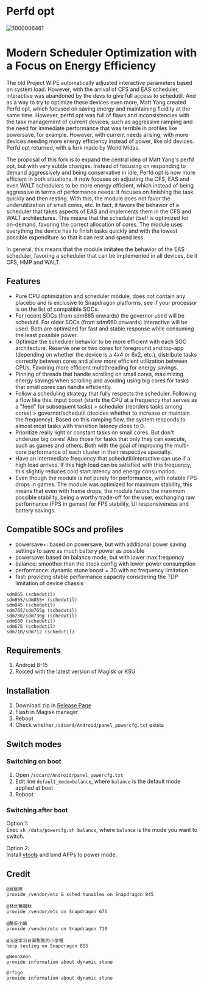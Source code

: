 # Perfd opt
![1000006461](https://github.com/user-attachments/assets/bd9a1384-dde5-4654-a80d-6687fc9e714a)

# Modern Scheduler Optimization with a Focus on Energy Efficiency

The old Project WIPE automatically adjusted interactive parameters based on system load. However, with the arrival of CFS and EAS scheduler, interactive was abandoned by the devs to give full access to schedutil. And as a way to try to optimize these devices even more, Matt Yang created Perfd opt, which focused on saving energy and maintaining fluidity at the same time. However, perfd ​​opt was full of flaws and inconsistencies with the task management of current devices, such as aggressive ramping and the need for immediate performance that was terrible in profiles like powersave, for example. However, with current needs arising, with more devices needing more energy efficiency instead of power, like old devices. Perfd opt returned, with a fork made by Weird Midas.

The proposal of this fork is to expand the central idea of ​​Matt Yang's perfd ​​opt, but with very subtle changes. Instead of focusing on responding to demand aggressively and being conservative in idle, Perfd opt is now more efficient in both situations. It now focuses on adjusting the CFS, EAS and even WALT schedulers to be more energy efficient, which instead of being aggressive in terms of performance needs: It focuses on finishing the task quickly and then resting. With this, the module does not favor the underutilization of small cores, etc. In fact, it favors the behavior of a scheduler that takes aspects of EAS and implements them in the CFS and WALT architectures. This means that the scheduler itself is optimized for on-demand, favoring the correct allocation of cores. The module uses everything the device has to finish tasks quickly and with the lowest possible expenditure so that it can rest and spend less.

In general, this means that the module imitates the behavior of the EAS scheduler, favoring a scheduler that can be implemented in all devices, be it CFS, HMP and WALT.

## Features
- Pure CPU optimization and scheduler module, does not contain any placebo and is exclusive to Snapdragon platforms, see if your processor is on the list of compatible SOCs.
- For recent SOCs (from sdm665 onwards) the governor used will be schedutil. For older SOCs (from sdm660 onwards) interactive will be used. Both are optimized for fast and stable response while consuming the least possible power.
- Optimize the scheduler behavior to be more efficient with each SOC architecture. Reserve one or two cores for foreground and top-app (depending on whether the device is a 4x4 or 6x2, etc.), distribute tasks correctly between cores and allow more efficient utilization between CPUs. Favoring more efficient multithreading for energy savings.
- Pinning of threads that handle scrolling on small cores, maximizing energy savings when scrolling and avoiding using big cores for tasks that small cores can handle efficiently.
- Follow a scheduling strategy that fully respects the scheduler. Following a flow like this: Input boost (starts the CPU at a frequency that serves as a "feed" for subsequent tasks) > scheduler (reorders tasks among cores) > governor/schedutil (decides whether to increase or maintain the frequency). Based on this ramping flow, the system responds to almost most tasks with transition latency close to 0.
- Prioritize really light or constant tasks on small cores. But don't underuse big cores! Also those for tasks that only they can execute, such as games and others. Both with the goal of improving the multi-core performance of each cluster in their respective specialty.
- Have an intermediate frequency that schedutil/interactive can use if a high load arrives. If this high load can be satisfied with this frequency, this slightly reduces cold start latency and energy consumption.
- Even though the module is not purely for performance, with notable FPS drops in games. The module was optimized for maximum stability, this means that even with frame drops, the module favors the maximum possible stability, being a worthy trade-off for the user, exchanging raw performance (FPS in games) for FPS stability, UI responsiveness and battery savings.

## Compatible SOCs and profiles

- powersave+: based on powersave, but with additional power saving settings to save as much battery power as possible
- powersave: based on balance mode, but with lower max frequency
- balance: smoother than the stock config with lower power consumption
- performance: dynamic stune boost = 30 with no frequency limitation
- fast: providing stable performance capacity considering the TDP limitation of device chassis

```plain
sdm865 (schedutil)
sdm855/sdm855+ (schedutil)
sdm845 (schedutil)
sdm765/sdm765g (schedutil)
sdm730/sdm730g (schedutil)
sdm680 (schedutil)
sdm675 (schedutil)
sdm710/sdm712 (schedutil)
```

## Requirements

1. Android 8-15
2. Rooted with the latest version of Magisk or KSU

## Installation

1. Download zip in [Release Page](https://github.com/yc9559/perfd-opt/releases)
2. Flash in Magisk manager
3. Reboot
4. Check whether `/sdcard/Android/panel_powercfg.txt` exists

## Switch modes

### Switching on boot

1. Open `/sdcard/Android/panel_powercfg.txt`
2. Edit line `default_mode=balance`, where `balance` is the default mode applied at boot
3. Reboot

### Switching after boot

Option 1:  
Exec `sh /data/powercfg.sh balance`, where `balance` is the mode you want to switch.  

Option 2:  
Install [vtools](https://www.coolapk.com/apk/com.omarea.vtools) and bind APPs to power mode.  

## Credit

```plain
@屁屁痒
provide /vendor/etc & sched tunables on Snapdragon 845

@林北蓋唱秋
provide /vendor/etc on Snapdragon 675

@酪安小煸
provide /vendor/etc on Snapdragon 710

@沉迷学习日渐膨胀的小学僧
help testing on Snapdragon 855

@NeonXeon
provide information about dynamic stune

@rfigo
provide information about dynamic stune
```
